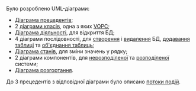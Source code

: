 Було розроблено UML-діаграми:
 - [Діаграма прецедентів](https://github.com/VilardCool/IT/blob/main/img/UseCaseDiagram.png);
 - 2 [діаграми класів](https://github.com/VilardCool/IT/blob/main/img/ClassDiagram.png), одна з яких [VOPC](https://github.com/VilardCool/IT/blob/main/img/VOPCDiagram.png);
 - [Діаграма діяльності](https://github.com/VilardCool/IT/blob/main/img/ActivityDiagram.png), для відкриття БД;
 - 4 діаграми послідовності, для [створення](https://github.com/VilardCool/IT/blob/main/img/CreateDatabaseSequenceDiagram.png) і [видалення](https://github.com/VilardCool/IT/blob/main/img/DeleteDatabaseSequenceDiagram.png) БД, [додавання таблиці](https://github.com/VilardCool/IT/blob/main/img/AddTableSequenceDiagram.png) та [об'єднання таблиць](https://github.com/VilardCool/IT/blob/main/img/JoinTablesSequenceDiagram.png);
 - [Діаграма станів](https://github.com/VilardCool/IT/blob/main/img/StateDiagram.png), для зміни значень у рядку;
 - 2 діаграми компонентів, для [нерозподіленої](https://github.com/VilardCool/IT/blob/main/img/ComponentDiagramLocal.png) та [розподіленої](https://github.com/VilardCool/IT/blob/main/img/ComponentDiagram.png) системи;
 - [Діаграма розгортання](https://github.com/VilardCool/IT/blob/main/img/DeploymentDiagram.png).

До 3 прецедентів з відповідної діаграми було описано [потоки подій](https://github.com/VilardCool/IT/blob/main/docs/1/%D0%92%D0%B8%D0%BA%D0%BE%D1%80%D0%B8%D1%81%D1%82%D0%B0%D0%BD%D0%BD%D1%8F%20UML.docx).
